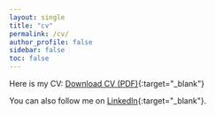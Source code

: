 ```yaml
---
layout: single
title: "cv"
permalink: /cv/
author_profile: false
sidebar: false
toc: false
---
```


Here is my CV: [Download CV (PDF)](/files/paper1.pdf){:target="_blank"}

You can also follow me on [LinkedIn](https://www.linkedin.com/in/mathieu-dubied/){:target="_blank"}.
